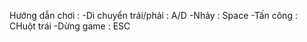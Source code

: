 Hướng dẫn chơi :
 -Di chuyển trái/phải : A/D
 -Nhảy : Space
 -Tấn công : CHuột trái
 -Dừng game : ESC
